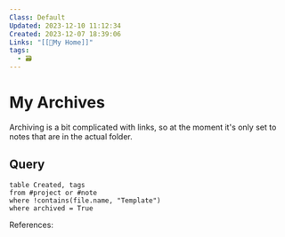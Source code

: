 ```yaml
---
Class: Default
Updated: 2023-12-10 11:12:34
Created: 2023-12-07 18:39:06
Links: "[[🏡My Home]]"
tags:
  - 🗃
---
```



# My Archives

Archiving is a bit complicated with links, so at the moment it's only set to notes that are in the actual folder.

## Query
```dataview
table Created, tags
from #project or #note 
where !contains(file.name, "Template")
where archived = True
```


References: